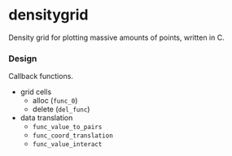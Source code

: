 # densitygrid
Density grid for plotting massive amounts of points, written in C.

### Design

Callback functions.
- grid cells
  - alloc (`func_0`)
  - delete (`del_func`)
- data translation
  - `func_value_to_pairs`
  - `func_coord_translation`
  - `func_value_interact`

